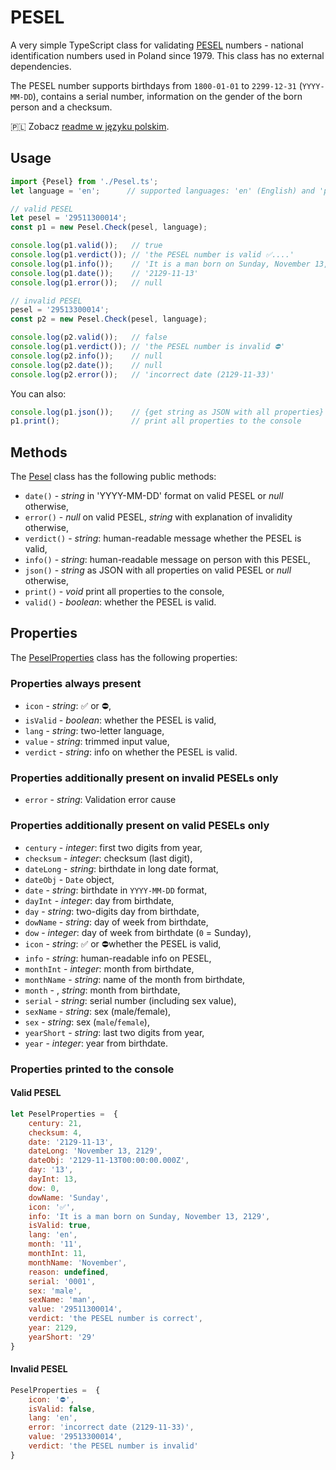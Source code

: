 # PESEL

A very simple TypeScript class for validating [PESEL](https://en.wikipedia.org/wiki/PESEL) numbers - national identification numbers used in Poland since 1979. This class has no external dependencies.

The PESEL number supports birthdays from `1800-01-01` to `2299-12-31` (`YYYY-MM-DD`), contains a serial number, information on the gender of the born person and a checksum.

🇵🇱 Zobacz [readme w języku polskim](README_pl.md).

## Usage

```typescript
import {Pesel} from './Pesel.ts';
let language = 'en';      // supported languages: 'en' (English) and 'pl' (Polish)

// valid PESEL
let pesel = '29511300014';
const p1 = new Pesel.Check(pesel, language);

console.log(p1.valid());   // true
console.log(p1.verdict()); // 'the PESEL number is valid ✅....'
console.log(p1.info());    // 'It is a man born on Sunday, November 13, 2129'
console.log(p1.date());    // '2129-11-13'
console.log(p1.error());   // null

// invalid PESEL
pesel = '29513300014';
const p2 = new Pesel.Check(pesel, language);

console.log(p2.valid());   // false
console.log(p1.verdict()); // 'the PESEL number is invalid ⛔'
console.log(p2.info());    // null
console.log(p2.date());    // null
console.log(p2.error());   // 'incorrect date (2129-11-33)'
```

You can also:

```typescript
console.log(p1.json());    // {get string as JSON with all properties}
p1.print();                // print all properties to the console
```

## Methods

The [Pesel](./bin/Pesel.ts) class has the following public methods:

- `date()` - _string_ in 'YYYY-MM-DD' format on valid PESEL or _null_ otherwise,
- `error()` - _null_ on valid PESEL, _string_ with explanation of invalidity otherwise,
- `verdict()` - _string_: human-readable message whether the PESEL is valid,
- `info()` - _string_: human-readable message on person with this PESEL,
- `json()` - _string_ as JSON with all properties on valid PESEL or _null_ otherwise,
- `print()` - _void_ print all properties to the console,
- `valid()` - _boolean_: whether the PESEL is valid.

## Properties

The [PeselProperties](./bin/Pesel.ts) class has the following properties:

### Properties always present

- `icon` - _string_: ✅ or ⛔,
- `isValid` - _boolean_: whether the PESEL is valid,
- `lang` - _string_: two-letter language,
- `value` - _string_: trimmed input value,
- `verdict` - _string_: info on whether the PESEL is valid.

### Properties additionally present on invalid PESELs only

- `error` - _string_: Validation error cause

### Properties additionally present on valid PESELs only

- `century` - _integer_: first two digits from year,
- `checksum` - _integer_: checksum (last digit),
- `dateLong` - _string_: birthdate in long date format,
- `dateObj` - `Date` object,
- `date` - _string_: birthdate in `YYYY-MM-DD` format,
- `dayInt` - _integer_: day from birthdate,
- `day` - _string_: two-digits day from birthdate,
- `dowName` - _string_: day of week from birthdate,
- `dow` - _integer_: day of week from birthdate (`0` = Sunday),
- `icon` - _string_: ✅ or ⛔whether the PESEL is valid,
- `info` - _string_: human-readable info on PESEL,
- `monthInt` - _integer_: month from birthdate,
- `monthName` - _string_: name of the month from birthdate,
- `month` - , _string_: month from birthdate,
- `serial` - _string_: serial number (including sex value),
- `sexName` - _string_: sex (male/female),
- `sex` - _string_: sex (`male`/`female`),
- `yearShort` - _string_: last two digits from year,
- `year` - _integer_: year from birthdate.

### Properties printed to the console

#### Valid PESEL

```javascript
let PeselProperties =  {
    century: 21,
    checksum: 4,
    date: '2129-11-13',
    dateLong: 'November 13, 2129',
    dateObj: '2129-11-13T00:00:00.000Z',
    day: '13',
    dayInt: 13,
    dow: 0,
    dowName: 'Sunday',
    icon: '✅',
    info: 'It is a man born on Sunday, November 13, 2129',
    isValid: true,
    lang: 'en',
    month: '11',
    monthInt: 11,
    monthName: 'November',
    reason: undefined,
    serial: '0001',
    sex: 'male',
    sexName: 'man',
    value: '29511300014',
    verdict: 'the PESEL number is correct',
    year: 2129,
    yearShort: '29'
}
```

#### Invalid PESEL

```javascript
PeselProperties =  {
    icon: '⛔',
    isValid: false,
    lang: 'en',
    error: 'incorrect date (2129-11-33)',
    value: '29513300014',
    verdict: 'the PESEL number is invalid'
}
```

